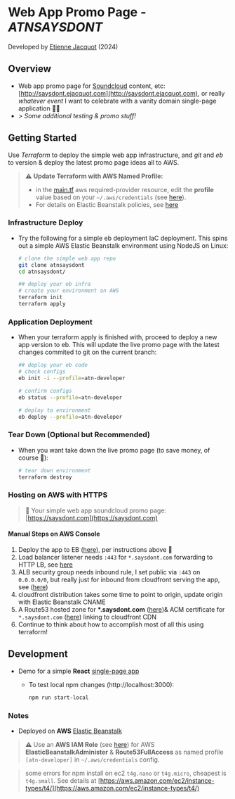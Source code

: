 # Web App Promo Page - *ATNSAYSDONT*

Developed by [Etienne Jacquot](mailto:jacquot.etienne@gmail.com) (2024)

## Overview 

- Web app promo page for [Soundcloud](https://soundcloud.com/etienne-jacquot) content, etc: [http://saysdont.ejacquot.com](http://saysdont.ejacquot.com), or really *whatever event* I want to celebrate with a vanity domain single-page application 🥳🥳
- <em>> Some additional testing & promo stuff!</em>

## Getting Started

Use *Terraform* to deploy the simple web app infrastructure, and *git* and *eb* to version & deploy the latest promo page ideas all to AWS.

> ⚠️ **Update Terraform with AWS Named Profile:** 
> - in the [main.tf](./main.tf) aws required-provider resource, edit the **profile** value based on your `~/.aws/credentials` (see [here](https://docs.aws.amazon.com/cli/latest/userguide/cli-configure-profiles.html)). 
> - For details on Elastic Beanstalk policies, see [here](https://docs.aws.amazon.com/elasticbeanstalk/latest/dg/AWSHowTo.iam.managed-policies.html)

### Infrastructure Deploy

- Try the following for a simple eb deployment IaC deployment. This spins out a simple AWS Elastic Beanstalk environment using NodeJS on Linux:

    ```bash
    # clone the simple web app repo
    git clone atnsaysdont
    cd atnsaysdont/

    ## deploy your eb infra
    # create your environment on AWS
    terraform init
    terraform apply
    ```

### Application Deployment

- When your terraform apply is finished with, proceed to deploy a new app version to eb. This will update the live promo page with the latest changes commited to git on the current branch:

    ```bash
    ## deploy your eb code
    # check configs
    eb init -i --profile=atn-developer

    # confirm configs
    eb status --profile=atn-developer

    # deploy to environment
    eb deploy --profile=atn-developer
    ```

### Tear Down (Optional but Recommended)

- When you want take down the live promo page (to save money, of course 💸):

    ```bash
    # tear down environment
    terraform destroy
    ```
    
### Hosting on AWS with HTTPS

>  🥳 Your simple web app soundcloud promo page: [https://saysdont.com](https://saysdont.com)

#### Manual Steps on AWS Console

1. Deploy the app to EB ([here](https://us-east-1.console.aws.amazon.com/elasticbeanstalk/home?region=us-east-1#/environments)), per instructions above 🤗
2. Load balancer listener needs `:443` for `*.saysdont.com` forwarding to HTTP LB, see [here](https://us-east-1.console.aws.amazon.com/ec2/home?region=us-east-1#LoadBalancers:sort=loadBalancerName)
3. ALB security group needs inbound rule, I set public via `:443` on `0.0.0.0/0`, but really just for inbound from cloudfront serving the app, see ([here](https://us-east-1.console.aws.amazon.com/ec2/home?region=us-east-1#SecurityGroups:))
4. cloudfront distribution takes some time to point to origin, update origin with Elastic Beanstalk CNAME
5. A Route53 hosted zone for <b>*.saysdont.com</b> ([here](https://us-east-1.console.aws.amazon.com/route53/v2/hostedzones?region=us-east-1))& ACM certificate for `*.saysdont.com` ([here](https://us-east-1.console.aws.amazon.com/acm/home?region=us-east-1#)) linking to cloudfront CDN
6. Continue to think about how to accomplish most of all this using terraform!

## Development

- Demo for a simple **React** [single-page app](https://reactjs.org/docs/glossary.html#single-page-application)

    - To test local npm changes (http://localhost:3000):

        ```bash
        npm run start-local
        ```

### Notes 

- Deployed on **AWS** [Elastic Beanstalk](https://docs.aws.amazon.com/elasticbeanstalk/latest/dg/create_deploy_nodejs.html) 

> ⚠️ Use an **AWS IAM Role** (see [here](https://us-east-1.console.aws.amazon.com/iamv2/home?region=us-east-1#/home)) for AWS **ElasticBeanstalkAdminister** & **Route53FullAccess** as named profile `[atn-developer]` in `~/.aws/credentials` config.

> some errors for npm install on ec2 `t4g.nano` or `t4g.micro`, cheapest is `t4g.small`. See details at [https://aws.amazon.com/ec2/instance-types/t4/](https://aws.amazon.com/ec2/instance-types/t4/)